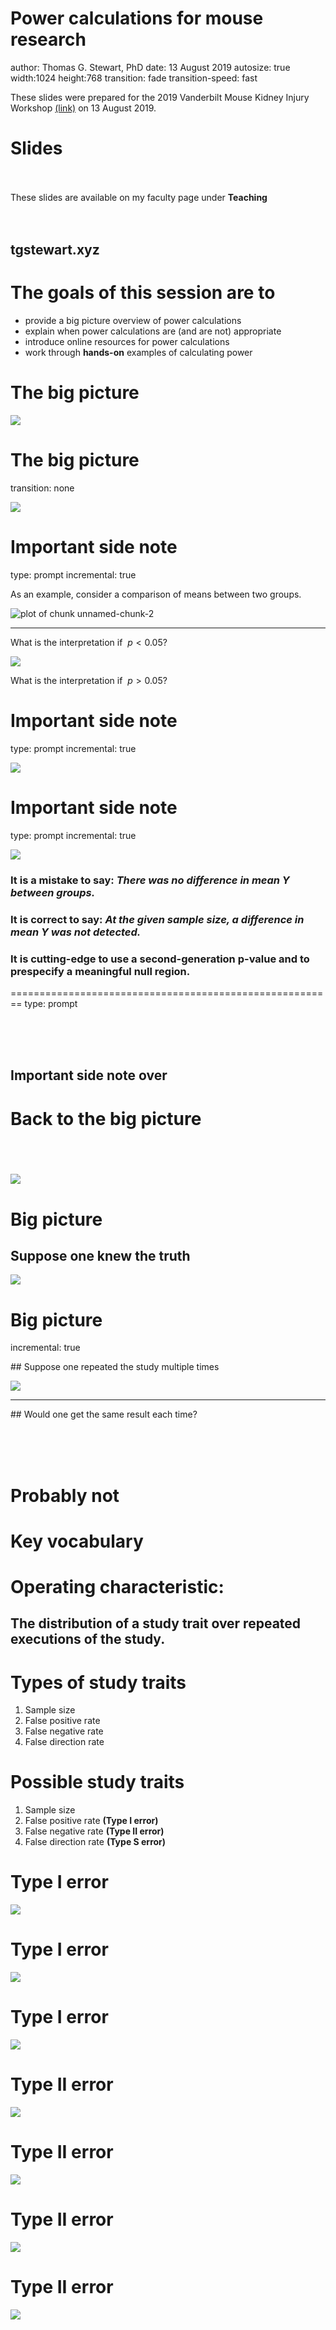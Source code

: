 Power calculations for mouse research
========================================================
author: Thomas G. Stewart, PhD
date: 13 August 2019
autosize: true
width:1024
height:768
transition: fade
transition-speed: fast

These slides were prepared for the 2019 Vanderbilt Mouse Kidney Injury Workshop [ (link)](https://www.mc.vanderbilt.edu/vckd/events/2019/workshop/) on 13 August 2019.

<style>
.reveal h1, .reveal h2, .reveal h3 {
  word-wrap: normal;
  -moz-hyphens: none;
}
.footer {
  color: black; background: none;
  position: fixed; top: 90%;
  text-align:left; width:100%;
}
div.centered {
  position: fixed; 
  top: 25%;
  left:10%;
  text-align:center; 
  width:80%;
  margin:auto;
  border: 0px;
}

.section .reveal .state-background{
background-color:#343777;
}

.reveal pre code{
font-size:1em;
line-height:1.2em;
}

.reveal pre{
margin:0px;
width:99%;
}

.reveal section img{
box-shadow: 0 0 0 0;
}
</style>




Slides
======

<br><br>
These slides are available on my faculty page under **Teaching**
<br><br><br>
<h2>tgstewart.xyz</h2>


The goals of this session are to
========================================================
- provide a big picture overview of power calculations
- explain when power calculations are (and are not) appropriate
- introduce online resources for power calculations
- work through **hands-on** examples of calculating power


The big picture
========================================================

![](data-flow-steps-analysis-expanded-nopublication-01.svg)

The big picture
========================================================
transition: none

![](data-flow-steps-analysis-expanded-nopublication-02.svg)

Important side note
========================================================
type: prompt
incremental: true

As an example, consider a comparison of means between two groups.

<img src="slides-figure/unnamed-chunk-2-1.png" title="plot of chunk unnamed-chunk-2" alt="plot of chunk unnamed-chunk-2" style="display: block; margin: auto;" />

***

What is the interpretation if $\ p < 0.05$?

![](conclusive-difference.svg)

What is the interpretation if $\ p > 0.05$?

Important side note
========================================================
type: prompt
incremental: true

![](failure-to-show-difference-is-not-similarity.svg)

Important side note
========================================================
type: prompt
incremental: true

![](failure-to-show-difference-is-similarity-or-inconclusive.svg)

### It is a mistake to say: *There was no difference in mean Y between groups.*

### It is correct to say: *At the given sample size, a difference in mean Y was not detected.*

### It is cutting-edge to use **a second-generation p-value** and to prespecify a meaningful **null region**.


========================================================
type: prompt

<br><br><br>

## Important side note over


Back to the big picture
========================================================

## &nbsp;

![](data-flow-steps-analysis-expanded-nopublication-02.svg)


Big picture
========================================================

## Suppose one knew the truth

![](data-flow-steps-analysis-expanded-nopublication-03.svg)


Big picture
========================================================
incremental: true
<p></p>
## Suppose one repeated the study multiple times

![](data-flow-steps-analysis-expanded-nopublication-04.svg)

***

<p></p>
## Would one get the same result each time?

<br><br><br>

# **Probably** not

Key vocabulary
========================================================

# **Operating characteristic:**

## The distribution of a study trait over repeated executions of the study.

Types of study traits
========================================================

1. Sample size
1. False positive rate
1. False negative rate
1. False direction rate


Possible study traits
========================================================

1. Sample size
1. False positive rate  **(Type I error)**
1. False negative rate  **(Type II error)**
1. False direction rate  **(Type S error)**

Type I error
========================================================

![](data-flow-steps-analysis-expanded-nopublication-type-1-error.svg)

Type I error
========================================================

![](data-flow-steps-analysis-expanded-nopublication-type-1-error-02.svg)

Type I error
========================================================

![](data-flow-steps-analysis-expanded-nopublication-type-1-error-03.svg)

Type II error
========================================================

![](data-flow-steps-analysis-expanded-nopublication-type-2-error-01.svg)

Type II error
========================================================

![](data-flow-steps-analysis-expanded-nopublication-type-2-error-02.svg)

Type II error
========================================================

![](data-flow-steps-analysis-expanded-nopublication-type-2-error-03.svg)

Type II error
========================================================

![](data-flow-steps-analysis-expanded-nopublication-type-2-error-04.svg)

